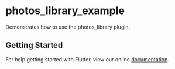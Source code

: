 # photos_library_example

Demonstrates how to use the photos_library plugin.

## Getting Started

For help getting started with Flutter, view our online
[documentation](https://flutter.io/).
